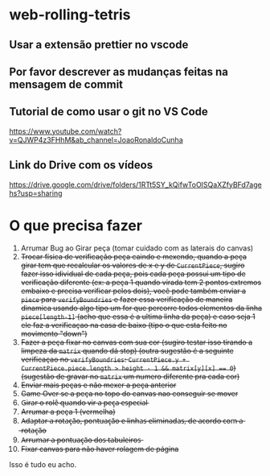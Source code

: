 ﻿# web-rolling-tetris

## Usar a extensão prettier no vscode

## Por favor descrever as mudanças feitas na mensagem de commit

## Tutorial de como usar o git no VS Code
https://www.youtube.com/watch?v=QJWP4z3FHhM&ab_channel=JoaoRonaldoCunha

## Link do Drive com os vídeos
https://drive.google.com/drive/folders/1RTt5SY_kQifwToOISQaXZfyBFd7agehs?usp=sharing

# O que precisa fazer

1. Arrumar Bug ao Girar peça (tomar cuidado com as laterais do canvas)
2. ~~Trocar física de verificação peça caindo e mexendo, quando a peça girar tem que recalcular os valores de x e y de `CurrentPiece`, sugiro fazer isso idividual de cada peça, pois cada peça possui um tipo de verificação diferente (ex: a peça 1 quando virada tem 2 pontos extremos embaixo e precisa verificar pelos dois), você pode também enviar a `piece` para `verifyBoundries` e fazer essa verificação de maneira dinamica usando algo tipo um for que percorre todos elementos da linha `piece[length-1]` (acho que essa é a ultima linha da peça) e caso seja 1 ele faz a verificaçao na casa de baixo (tipo o que esta feito no movimento "down")~~
3. ~~Fazer a peça fixar no canvas com sua cor (sugiro testar isso tirando a limpeza da `matrix` quando dá stop) (outra sugestão é a seguinte verificaçao no `verifyBoundries`: `CurrentPiece.y + CurrentPiece.piece.length > height - 1 && matrix[y][x] == 0`) (sugestão de gravar no `matrix` um numero diferente pra cada cor)~~
4. ~~Enviar mais peças e não mexer a peça anterior~~
5. ~~Game Over se a peça no topo do canvas nao conseguir se mover~~
6. G̶i̶r̶a̶r̶ ̶o̶ ̶r̶o̶l̶ê̶ ̶q̶u̶a̶n̶d̶o̶ ̶v̶i̶r̶ ̶a̶ ̶p̶e̶ç̶a̶ ̶e̶s̶p̶e̶c̶i̶a̶l̶
7. ~~Arrumar a peça 1 (vermelha)~~
8. A̶d̶a̶p̶t̶a̶r̶ ̶a̶ ̶r̶o̶t̶a̶ç̶ã̶o̶,̶ ̶p̶o̶n̶t̶u̶a̶ç̶ã̶o̶ ̶e̶ ̶l̶i̶n̶h̶a̶s̶ ̶e̶l̶i̶m̶i̶n̶a̶d̶a̶s̶,̶ ̶d̶e̶ ̶a̶c̶o̶r̶d̶o̶ ̶c̶o̶m̶ ̶a̶ ̶r̶o̶t̶a̶ç̶ã̶o̶
9. A̶r̶r̶u̶m̶a̶r̶ ̶a̶ ̶p̶o̶n̶t̶u̶a̶ç̶ã̶o̶ ̶d̶o̶s̶ ̶t̶a̶b̶u̶l̶e̶i̶r̶o̶s̶
10. ~~Fixar canvas para não haver rolagem de página~~



Isso é tudo eu acho.
